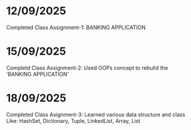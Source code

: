 # 12/09/2025
Completed Class Assignment-1: 
BANKING APPLICATION

# 15/09/2025
Completd Class Assignment-2:
Used OOPs concept to rebuild the 'BANKING APPLICATION'

# 18/09/2025
Completed Class Asignment-3:
Learned various data structure and class
Like: HashSet, Dictionary, Tuple, LinkedList, Array, List